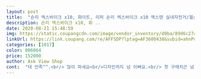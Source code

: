 ```yaml
---
layout: post 
title:  "숀리 엑스바이크 x10, 화이트, 리퍼 숀리 엑스바이크 x10 엑스텐 실내자전거/헬스자전거" 
description: 숀리 엑스바이크 x10, 화 ..
date: 2020-08-21 15:48:59 
img: https://static.coupangcdn.com/image/vendor_inventory/d0ba/89d6c274b174bbcc9f17e64630eddf8b64ce2c3bb8fc3d990d84e8eebaff.jpg 
linkUrl: https://link.coupang.com/re/AFFSDP?lptag=AF3600438&subid=ahnPublicAsk&pageKey=1384055861&itemId=2418755574&vendorItemId=71191414635&traceid=V0-113-cba9a5d7cbad785c 
categories: [1017] 
color: 006064 
price: 152000 
author: Ask View Shop 
cont:  "대 만족^^.<br/> 많이 파세요<br/>디자인까지 넘 이뻐요.<br/> 첫 구매치곤 넘 잘샀다는것<br/>선택은 잘 한것 같은데 운동강도가 좀 부족한것 같네요.<br/><br/>소리도 안나고 잘쓰고 있습니다<br/>운동기구는 처음 구매해서 사용해본결과 넘 좋아요<br/>티비보면서 하니깐 시간가는줄 모르겠더라고요<br/>팔운동줄까지 달려있어서 운동 제대로 됨ㅋ<br/>하지만 좋네요.<br/><br/>" 
---
```

